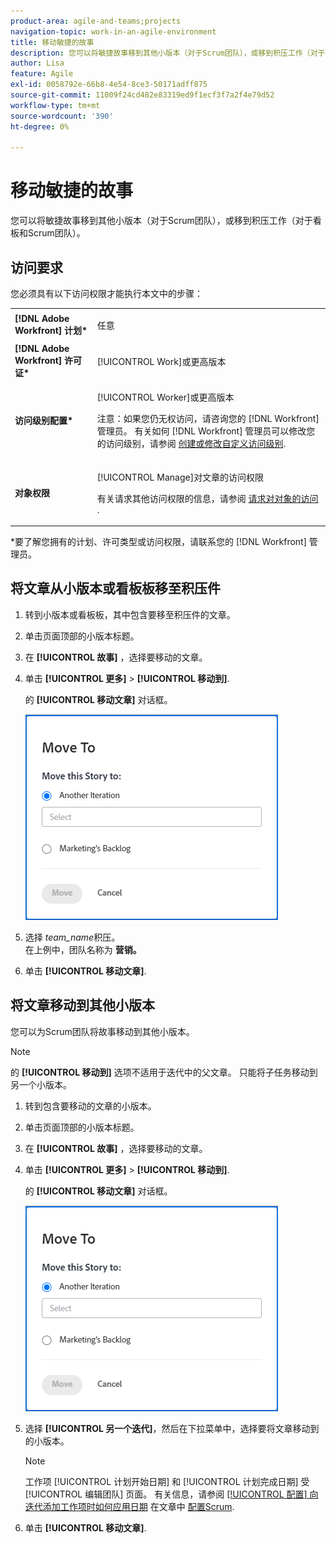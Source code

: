 ```yaml
---
product-area: agile-and-teams;projects
navigation-topic: work-in-an-agile-environment
title: 移动敏捷的故事
description: 您可以将敏捷故事移到其他小版本（对于Scrum团队），或移到积压工作（对于看板和Scrum团队）。
author: Lisa
feature: Agile
exl-id: 0058792e-66b8-4e54-8ce3-50171adff875
source-git-commit: 11009f24cd482e83319ed9f1ecf3f7a2f4e79d52
workflow-type: tm+mt
source-wordcount: '390'
ht-degree: 0%

---
```


# 移动敏捷的故事

您可以将敏捷故事移到其他小版本（对于Scrum团队），或移到积压工作（对于看板和Scrum团队）。

## 访问要求

您必须具有以下访问权限才能执行本文中的步骤：

<table style="table-layout:auto"> 
 <col> 
 </col> 
 <col> 
 </col> 
 <tbody> 
  <tr> 
   <td role="rowheader"><strong>[!DNL Adobe Workfront] 计划*</strong></td> 
   <td> <p>任意</p> </td> 
  </tr> 
  <tr> 
   <td role="rowheader"><strong>[!DNL Adobe Workfront] 许可证*</strong></td> 
   <td> <p>[!UICONTROL Work]或更高版本</p> </td> 
  </tr> 
  <tr> 
   <td role="rowheader"><strong>访问级别配置*</strong></td> 
   <td> <p>[!UICONTROL Worker]或更高版本</p> <p>注意：如果您仍无权访问，请咨询您的 [!DNL Workfront] 管理员。 有关如何 [!DNL Workfront] 管理员可以修改您的访问级别，请参阅 <a href="../../administration-and-setup/add-users/configure-and-grant-access/create-modify-access-levels.md" class="MCXref xref">创建或修改自定义访问级别</a>.</p> </td> 
  </tr> 
  <tr> 
   <td role="rowheader"><strong>对象权限</strong></td> 
   <td> <p>[!UICONTROL Manage]对文章的访问权限</p> <p>有关请求其他访问权限的信息，请参阅 <a href="../../workfront-basics/grant-and-request-access-to-objects/request-access.md" class="MCXref xref">请求对对象的访问 </a>.</p> </td> 
  </tr> 
 </tbody> 
</table>

&#42;要了解您拥有的计划、许可类型或访问权限，请联系您的 [!DNL Workfront] 管理员。

## 将文章从小版本或看板板移至积压件

1. 转到小版本或看板板，其中包含要移至积压件的文章。
1. 单击页面顶部的小版本标题。
1. 在 **[!UICONTROL 故事]** ，选择要移动的文章。
1. 单击 **[!UICONTROL 更多]** > **[!UICONTROL 移动到]**.

   的 **[!UICONTROL 移动文章]** 对话框。

   ![“移动文章”对话框](assets/iteration-story-move.png)

1. 选择 *team_name*&#x200B;积压。\
   在上例中，团队名称为 **营销。**

1. 单击 **[!UICONTROL 移动文章]**.

## 将文章移动到其他小版本

您可以为Scrum团队将故事移动到其他小版本。

>[!NOTE]
>
>的 **[!UICONTROL 移动到]** 选项不适用于迭代中的父文章。 只能将子任务移动到另一个小版本。

1. 转到包含要移动的文章的小版本。
1. 单击页面顶部的小版本标题。
1. 在 **[!UICONTROL 故事]** ，选择要移动的文章。
1. 单击 **[!UICONTROL 更多]** > **[!UICONTROL 移动到]**.

   的 **[!UICONTROL 移动文章]** 对话框。

   ![“移动文章”对话框](assets/iteration-story-move.png)

1. 选择 **[!UICONTROL 另一个迭代]**，然后在下拉菜单中，选择要将文章移动到的小版本。

   >[!NOTE]
   >
   >工作项 [!UICONTROL 计划开始日期] 和 [!UICONTROL 计划完成日期] 受 [!UICONTROL 编辑团队] 页面。 有关信息，请参阅 [[!UICONTROL 配置] 向迭代添加工作项时如何应用日期](../../agile/get-started-with-agile-in-workfront/configure-scrum.md#configur5) 在文章中 [配置Scrum](../../agile/get-started-with-agile-in-workfront/configure-scrum.md).

1. 单击 **[!UICONTROL 移动文章]**.
